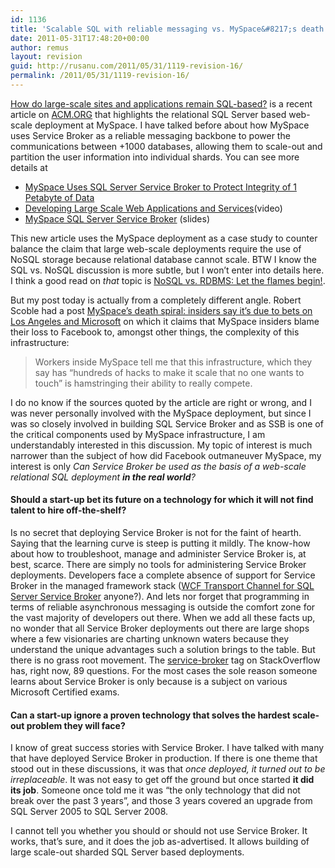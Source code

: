 ```yaml
---
id: 1136
title: 'Scalable SQL with reliable messaging vs. MySpace&#8217;s death spiral'
date: 2011-05-31T17:48:20+00:00
author: remus
layout: revision
guid: http://rusanu.com/2011/05/31/1119-revision-16/
permalink: /2011/05/31/1119-revision-16/
---
```

<a href="http://cacm.acm.org/magazines/2011/6/108663-scalable-sql/fulltext" target="_blank">How do large-scale sites and applications remain SQL-based?</a> is a recent article on <a href="http://cacm.acm.org/about-communications" target="_blank">ACM.ORG</a> that highlights the relational SQL Server based web-scale deployment at MySpace. I have talked before about how MySpace uses Service Broker as a reliable messaging backbone to power the communications between +1000 databases, allowing them to scale-out and partition the user information into individual shards. You can see more details at

  * [MySpace Uses SQL Server Service Broker to Protect Integrity of 1 Petabyte of Data](http://rusanu.com/2009/07/26/myspace-uses-sql-server-service-broker-to-protect-integrity-of-1-petabyte-of-data/)
  * [Developing Large Scale Web Applications and Services](http://mschnlnine.vo.llnwd.net/d1/pdc08/WMV-HQ/BB07.wmv)(video)</a>
  * <a href="http://www.slideshare.net/markginnebaugh/myspace-sql-server-service-broker-oct-2009" target="_blank">MySpace SQL Server Service Broker</a> (slides)

This new article uses the MySpace deployment as a case study to counter balance the claim that large web-scale deployments require the use of NoSQL storage because relational database cannot scale. BTW I know the SQL vs. NoSQL discussion is more subtle, but I won&#8217;t enter into details here. I think a good read on _that_ topic is <a href="http://stu.mp/2010/03/nosql-vs-rdbms-let-the-flames-begin.html" target="_blank">NoSQL vs. RDBMS: Let the flames begin!</a>.

But my post today is actually from a completely different angle. Robert Scoble had a post <a href="http://scobleizer.com/2011/03/24/myspaces-death-spiral-due-to-bets-on-los-angeles-and-microsoft/" target="_blank">MySpace’s death spiral: insiders say it’s due to bets on Los Angeles and Microsoft</a> on which it claims that MySpace insiders blame their loss to Facebook to, amongst other things, the complexity of this infrastructure:

> Workers inside MySpace tell me that this infrastructure, which they say has “hundreds of hacks to make it scale that no one wants to touch” is hamstringing their ability to really compete.

I do no know if the sources quoted by the article are right or wrong, and I was never personally involved with the MySpace deployment, but since I was so closely involved in building SQL Service Broker and as SSB is one of the critical components used by MySpace infrastructure, I am understandably interested in this discussion. My topic of interest is much narrower than the subject of how did Facebook outmaneuver MySpace, my interest is only _Can Service Broker be used as the basis of a web-scale relational SQL deployment **in the real world**?_

#### Should a start-up bet its future on a technology for which it will not find talent to hire off-the-shelf?

Is no secret that deploying Service Broker is not for the faint of hearth. Saying that the learning curve is steep is putting it mildly. The know-how about how to troubleshoot, manage and administer Service Broker is, at best, scarce. There are simply no tools for administering Service Broker deployments. Developers face a complete absence of support for Service Broker in the managed framework stack (<a href="http://ssbwcf.codeplex.com/" target="_blank">WCF Transport Channel for SQL Server Service Broker</a> anyone?). And lets nor forget that programming in terms of reliable asynchronous messaging is outside the comfort zone for the vast majority of developers out there. When we add all these facts up, no wonder that all Service Broker deployments out there are large shops where a few visionaries are charting unknown waters because they understand the unique advantages such a solution brings to the table. But there is no grass root movement. The <a href="http://stackoverflow.com/questions/tagged/service-broker" target="_blank">service-broker</a> tag on StackOverflow has, right now, 89 questions. For the most cases the sole reason someone learns about Service Broker is only because is a subject on various Microsoft Certified exams.

#### Can a start-up ignore a proven technology that solves **the** hardest scale-out problem they will face?

I know of great success stories with Service Broker. I have talked with many that have deployed Service Broker in production. If there is one theme that stood out in these discussions, it was that _once deployed, it turned out to be irreplaceable_. It was not easy to get off the ground but once started **it did its job**. Someone once told me it was &#8220;the only technology that did not break over the past 3 years&#8221;, and those 3 years covered an upgrade from SQL Server 2005 to SQL Server 2008.

I cannot tell you whether you should or should not use Service Broker. It works, that&#8217;s sure, and it does the job as-advertised. It allows building of large scale-out sharded SQL Server based deployments.